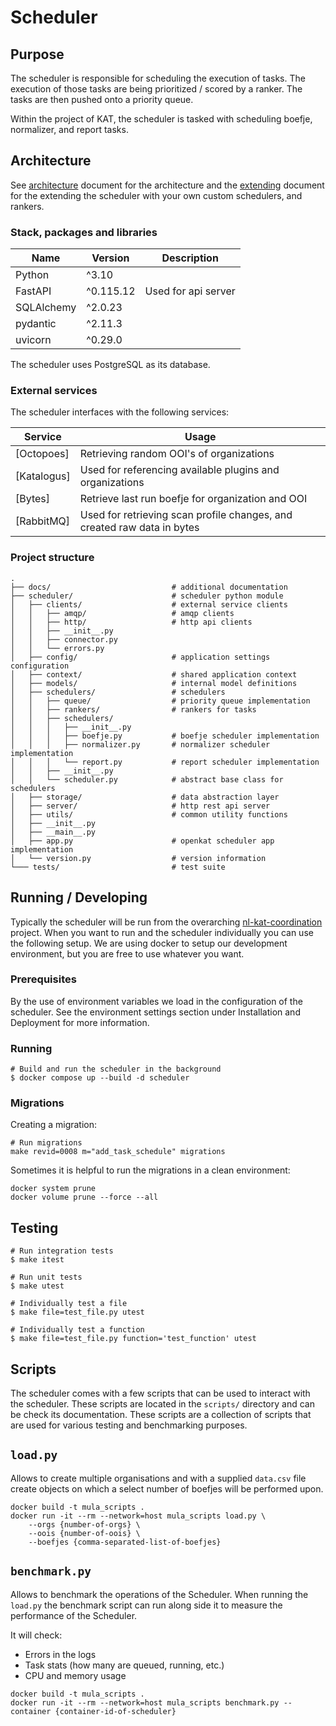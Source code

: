 # Scheduler

## Purpose

The scheduler is responsible for scheduling the execution of tasks. The
execution of those tasks are being prioritized / scored by a ranker. The tasks
are then pushed onto a priority queue.

Within the project of KAT, the scheduler is tasked with scheduling boefje,
normalizer, and report tasks.

## Architecture

See
[architecture](https://github.com/minvws/nl-kat-coordination/tree/main/mula/docs/architecture.md)
document for the architecture and the
[extending](https://github.com/minvws/nl-kat-coordination/tree/main/mula/docs/extending.md)
document for the extending the scheduler with your own custom schedulers, and
rankers.

### Stack, packages and libraries

| Name       | Version   | Description         |
| ---------- | --------- | ------------------- |
| Python     | ^3.10     |                     |
| FastAPI    | ^0.115.12 | Used for api server |
| SQLAlchemy | ^2.0.23   |                     |
| pydantic   | ^2.11.3   |                     |
| uvicorn    | ^0.29.0   |                     |

The scheduler uses PostgreSQL as its database.

### External services

The scheduler interfaces with the following services:

| Service     | Usage                                                                   |
| ----------- | ----------------------------------------------------------------------- |
| [Octopoes]  | Retrieving random OOI's of organizations                                |
| [Katalogus] | Used for referencing available plugins and organizations                |
| [Bytes]     | Retrieve last run boefje for organization and OOI                       |
| [RabbitMQ]  | Used for retrieving scan profile changes, and created raw data in bytes |

### Project structure

```
.
├── docs/                           # additional documentation
├── scheduler/                      # scheduler python module
│   ├── clients/                    # external service clients
│   │   ├── amqp/                   # amqp clients
│   │   ├── http/                   # http api clients
│   │   ├── __init__.py
│   │   ├── connector.py
│   │   └── errors.py
│   ├── config/                     # application settings configuration
│   ├── context/                    # shared application context
│   ├── models/                     # internal model definitions
│   ├── schedulers/                 # schedulers
│   │   ├── queue/                  # priority queue implementation
│   │   ├── rankers/                # rankers for tasks
│   │   ├── schedulers/
│   │   │   ├── __init__.py
│   │   │   ├── boefje.py           # boefje scheduler implementation
│   │   │   ├── normalizer.py       # normalizer scheduler implementation
│   │   │   └── report.py           # report scheduler implementation
│   │   ├── __init__.py
│   │   └── scheduler.py            # abstract base class for schedulers
│   ├── storage/                    # data abstraction layer
│   ├── server/                     # http rest api server
│   ├── utils/                      # common utility functions
│   ├── __init__.py
│   ├── __main__.py
│   ├── app.py                      # openkat scheduler app implementation
│   └── version.py                  # version information
└─── tests/                         # test suite
```

## Running / Developing

Typically the scheduler will be run from the overarching
[nl-kat-coordination](https://github.com/minvws/nl-kat-coordination) project.
When you want to run and the scheduler individually you can use the following
setup. We are using docker to setup our development environment, but you are
free to use whatever you want.

### Prerequisites

By the use of environment variables we load in the configuration of the
scheduler. See the environment settings section under Installation and Deployment for more information.

### Running

```
# Build and run the scheduler in the background
$ docker compose up --build -d scheduler
```

### Migrations

Creating a migration:

```
# Run migrations
make revid=0008 m="add_task_schedule" migrations
```

Sometimes it is helpful to run the migrations in a clean environment:

```
docker system prune
docker volume prune --force --all
```

## Testing

```
# Run integration tests
$ make itest

# Run unit tests
$ make utest

# Individually test a file
$ make file=test_file.py utest

# Individually test a function
$ make file=test_file.py function='test_function' utest
```

## Scripts

The scheduler comes with a few scripts that can be used to interact with the
scheduler. These scripts are located in the `scripts/` directory and can be
check its documentation. These scripts are a collection of scripts that are
used for various testing and benchmarking purposes.

## `load.py`

Allows to create multiple organisations and with a supplied `data.csv` file
create objects on which a select number of boefjes will be performed upon.

```shell
docker build -t mula_scripts .
docker run -it --rm --network=host mula_scripts load.py \
    --orgs {number-of-orgs} \
    --oois {number-of-oois} \
    --boefjes {comma-separated-list-of-boefjes}
```

## `benchmark.py`

Allows to benchmark the operations of the Scheduler. When running the `load.py`
the benchmark script can run along side it to measure the performance of the
Scheduler.

It will check:

- Errors in the logs
- Task stats (how many are queued, running, etc.)
- CPU and memory usage

```shell
docker build -t mula_scripts .
docker run -it --rm --network=host mula_scripts benchmark.py --container {container-id-of-scheduler}
```

